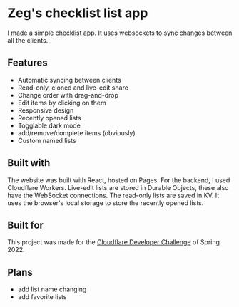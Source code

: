 # Zeg's checklist list app

I made a simple checklist app. It uses websockets to sync changes between all the clients.

## Features

- Automatic syncing between clients
- Read-only, cloned and live-edit share
- Change order with drag-and-drop
- Edit items by clicking on them
- Responsive design
- Recently opened lists
- Togglable dark mode
- add/remove/complete items (obviously)
- Custom named lists

## Built with

The website was built with React, hosted on Pages. For the backend, I used Cloudflare Workers. Live-edit lists are stored in Durable Objects, these also have the WebSocket connections. The read-only lists are saved in KV. It uses the browser's local storage to store the recently opened lists.

## Built for

This project was made for the [Cloudflare Developer Challenge](https://challenge.developers.cloudflare.com/) of Spring 2022.

## Plans

- add list name changing
- add favorite lists
